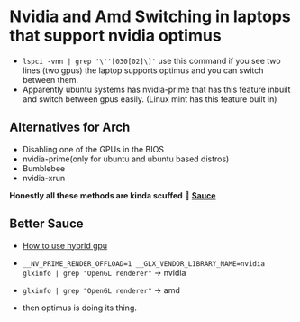 # Nvidia and Amd Switching in laptops that support nvidia optimus

* `lspci -vnn | grep '\''[030[02]\]'` use this command if you see two lines (two gpus) the laptop supports optimus and you can switch between them.
* Apparently ubuntu systems has nvidia-prime that has this feature inbuilt and switch between gpus easily. (Linux mint has this feature built in)

## Alternatives for Arch

* Disabling one of the GPUs in the BIOS
* nvidia-prime(only for ubuntu and ubuntu based distros)
* Bumblebee
* nvidia-xrun

**Honestly all these methods are kinda scuffed 🙂**
**[Sauce](https://www.reddit.com/r/linux_gaming/comments/6ftq10/the_ultimate_guide_to_setting_up_nvidia_optimus)**

## Better Sauce

* [How to use hybrid gpu](https://www.siberoloji.com/how-to-use-prime-for-hybrid-graphics-nvidia-optimus-on-arch-linux/)

* `__NV_PRIME_RENDER_OFFLOAD=1 __GLX_VENDOR_LIBRARY_NAME=nvidia glxinfo | grep "OpenGL renderer"` -> nvidia
* `glxinfo | grep "OpenGL renderer"` -> amd
* then optimus is doing its thing.
